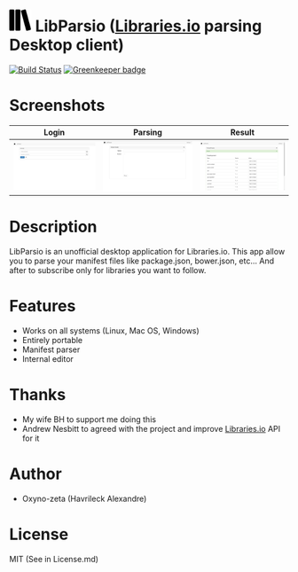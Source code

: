 <img src="https://github.com/oxyno-zeta/LibParsio/blob/master/src/assets/images/logo.png" width="40"> LibParsio ([Libraries.io](http://www.libraries.io/) parsing Desktop client)
===========================================================================
[![Build Status](https://travis-ci.org/oxyno-zeta/LibParsio.svg?branch=master)](https://travis-ci.org/oxyno-zeta/LibParsio) [![Greenkeeper badge](https://badges.greenkeeper.io/oxyno-zeta/LibParsio.svg)](https://greenkeeper.io/)

# Screenshots
| Login | Parsing  | Result  |
|:-------------:|:-------:|:-------:|
|![Login](https://github.com/oxyno-zeta/LibParsio/blob/master/resources/screen/screen1.png)|![Result](https://github.com/oxyno-zeta/LibParsio/blob/master/resources/screen/screen3.png)|![Parse](https://github.com/oxyno-zeta/LibParsio/blob/master/resources/screen/screen2.png)|

# Description
LibParsio is an unofficial desktop application for Libraries.io. This app allow you to parse your manifest files like 
package.json, bower.json, etc... And after to subscribe only for libraries you want to follow.

# Features
* Works on all systems (Linux, Mac OS, Windows)
* Entirely portable 
* Manifest parser
* Internal editor

# Thanks
* My wife BH to support me doing this
* Andrew Nesbitt to agreed with the project and improve [Libraries.io](http://www.libraries.io/) API for it

# Author
* Oxyno-zeta (Havrileck Alexandre)

# License
MIT (See in License.md)
